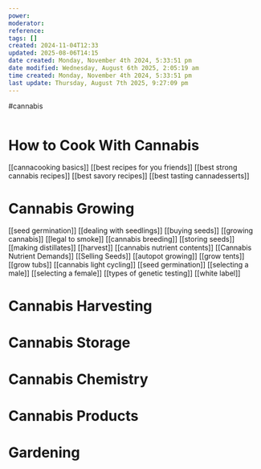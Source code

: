 ```yaml
---
power: 
moderator: 
reference: 
tags: []
created: 2024-11-04T12:33
updated: 2025-08-06T14:15
date created: Monday, November 4th 2024, 5:33:51 pm
date modified: Wednesday, August 6th 2025, 2:05:19 am
time created: Monday, November 4th 2024, 5:33:51 pm
last update: Thursday, August 7th 2025, 9:27:09 pm
---
```

#cannabis 
```table-of-contents
```

# How to Cook With Cannabis
[[cannacooking basics]]
[[best recipes for you friends]]
[[best strong cannabis recipes]]
[[best savory recipes]]
[[best tasting cannadesserts]]
# Cannabis Growing
[[seed germination]]
[[dealing with seedlings]]
[[buying seeds]]
[[growing cannabis]]
[[legal to smoke]]
[[cannabis breeding]]
[[storing seeds]]
[[making distillates]]
[[harvest]]
[[cannabis nutrient contents]]
[[Cannabis Nutrient Demands]]
[[Selling Seeds]]
[[autopot growing]]
[[grow tents]]
[[grow tubs]]
[[cannabis light cycling]]
[[seed germination]]
[[selecting a male]]
[[selecting a female]]
[[types of genetic testing]]
[[white label]]
# Cannabis Harvesting

# Cannabis Storage

# Cannabis Chemistry

# Cannabis Products

# Gardening